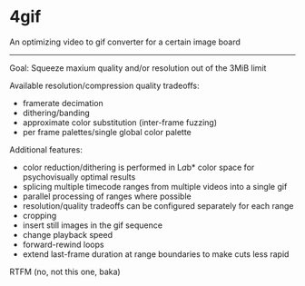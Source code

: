 # 4gif

An optimizing video to gif converter for a certain image board

---

Goal: Squeeze maxium quality and/or resolution out of the 3MiB limit

Available resolution/compression quality tradeoffs:

* framerate decimation
* dithering/banding
* approximate color substitution (inter-frame fuzzing)
* per frame palettes/single global color palette

Additional features:

* color reduction/dithering is performed in L*a*b* color space for psychovisually optimal results
* splicing multiple timecode ranges from multiple videos into a single gif
* parallel processing of ranges where possible
* resolution/quality tradeoffs can be configured separately for each range 
* cropping
* insert still images in the gif sequence
* change playback speed
* forward-rewind loops
* extend last-frame duration at range boundaries to make cuts less rapid


RTFM (no, not this one, baka)